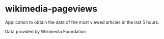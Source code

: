# wikimedia-pageviews
Application to obtain the data of the most viewed articles in the last 5 hours.

Data provided by Wikimedia Foundation
